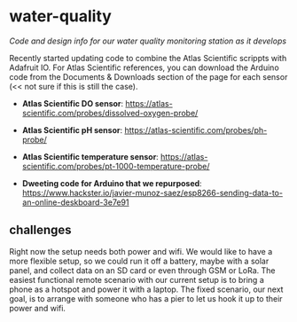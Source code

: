 # water-quality
*Code and design info for our water quality monitoring station as it develops*

Recently started updating code to combine the Atlas Scientific scrippts with Adafruit IO. For Atlas Scientific references, you can download the Arduino code from the Documents & Downloads section of the page for each sensor (<< not sure if this is still the case).

* **Atlas Scientific DO sensor**: https://atlas-scientific.com/probes/dissolved-oxygen-probe/

* **Atlas Scientific pH sensor**: https://atlas-scientific.com/probes/ph-probe/

* **Atlas Scientific temperature sensor**: https://atlas-scientific.com/probes/pt-1000-temperature-probe/

* **Dweeting code for Arduino that we repurposed**: https://www.hackster.io/javier-munoz-saez/esp8266-sending-data-to-an-online-deskboard-3e7e91

## challenges
Right now the setup needs both power and wifi. We would like to have a more flexible setup, so we could run it off a battery, maybe with a solar panel, and collect data on an SD card or even through GSM or LoRa. The easiest functional remote scenario with our current setup is to bring a phone as a hotspot and power it with a laptop. The fixed scenario, our next goal, is to arrange with someone who has a pier to let us hook it up to their power and wifi.

